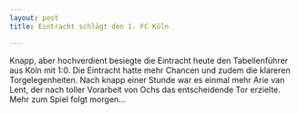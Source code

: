 ```yaml
---
layout: post
title: Eintracht schlägt den 1. FC Köln

---
```


Knapp, aber hochverdient besiegte die Eintracht heute den Tabellenführer aus Köln mit 1:0. Die Eintracht hatte mehr Chancen und zudem die klareren Torgelegenheiten. Nach knapp einer Stunde war es einmal mehr Arie van Lent, der nach toller Vorarbeit von Ochs das entscheidende Tor erzielte. Mehr zum Spiel folgt morgen...


